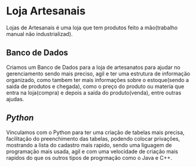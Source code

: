 #  Loja Artesanais #
Lojas de Artesanais é uma loja que tem produtos feito a mão(trabalho manual não industrializad).
## **Banco de Dados** ##
Criamos um Banco de Dados para a loja de artesanatos para ajudar no gerenciamento sendo mais preciso, agil e ter uma estrutura de informação organizado,
como tambem ter mais informações sobre o estoque(sendo a saida de produtos e chegada), como o preço do produto ou materia que entra na loja(compra) e 
depois a saída do produto(venda), entre outras ajudas.
## ***Python*** ##
Vinculamos com o Python para ter uma criação de tabelas mais precisa, facilitação do preenchimento das tabelas, podendo colocar privações, mostrando a
lista do cadastro mais rapido, sendo uma liguagem de programação mais usada, agil e com uma velocidade de criação mais rapidos do que os outros tipos
de progrmação como o Java e C++.



